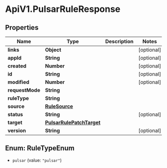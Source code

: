 # ApiV1.PulsarRuleResponse

## Properties

Name | Type | Description | Notes
------------ | ------------- | ------------- | -------------
**links** | **Object** |  | [optional] 
**appId** | **String** |  | [optional] 
**created** | **Number** |  | [optional] 
**id** | **String** |  | [optional] 
**modified** | **Number** |  | [optional] 
**requestMode** | **String** |  | 
**ruleType** | **String** |  | 
**source** | [**RuleSource**](RuleSource.md) |  | 
**status** | **String** |  | [optional] 
**target** | [**PulsarRulePatchTarget**](PulsarRulePatchTarget.md) |  | 
**version** | **String** |  | [optional] 



## Enum: RuleTypeEnum


* `pulsar` (value: `"pulsar"`)




